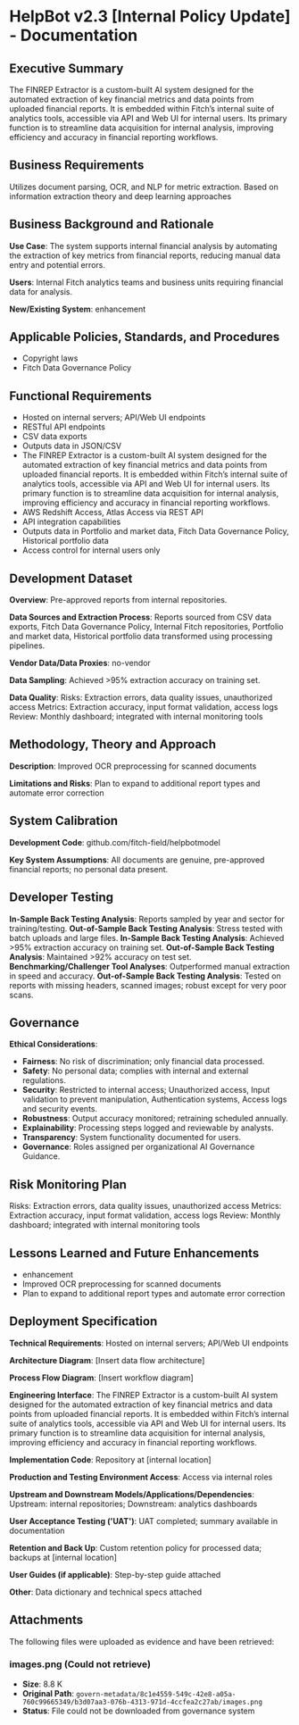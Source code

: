 # HelpBot v2.3 [Internal Policy Update] - Documentation

## Executive Summary
The FINREP Extractor is a custom-built AI system designed for the automated extraction of key financial metrics and data points from uploaded financial reports. It is embedded within Fitch’s internal suite of analytics tools, accessible via API and Web UI for internal users. Its primary function is to streamline data acquisition for internal analysis, improving efficiency and accuracy in financial reporting workflows.

## Business Requirements
Utilizes document parsing, OCR, and NLP for metric extraction. Based on information extraction theory and deep learning approaches

## Business Background and Rationale
**Use Case**: The system supports internal financial analysis by automating the extraction of key metrics from financial reports, reducing manual data entry and potential errors.

**Users**: Internal Fitch analytics teams and business units requiring financial data for analysis.

**New/Existing System**: enhancement

## Applicable Policies, Standards, and Procedures
- Copyright laws
- Fitch Data Governance Policy

## Functional Requirements
- Hosted on internal servers; API/Web UI endpoints
- RESTful API endpoints
- CSV data exports
- Outputs data in JSON/CSV
- The FINREP Extractor is a custom-built AI system designed for the automated extraction of key financial metrics and data points from uploaded financial reports. It is embedded within Fitch’s internal suite of analytics tools, accessible via API and Web UI for internal users. Its primary function is to streamline data acquisition for internal analysis, improving efficiency and accuracy in financial reporting workflows.
- AWS Redshift Access, Atlas Access via REST API
- API integration capabilities
- Outputs data in Portfolio and market data, Fitch Data Governance Policy, Historical portfolio data
- Access control for internal users only

## Development Dataset
**Overview**: Pre-approved reports from internal repositories.

**Data Sources and Extraction Process**: Reports sourced from CSV data exports, Fitch Data Governance Policy, Internal Fitch repositories, Portfolio and market data, Historical portfolio data transformed using processing pipelines.

**Vendor Data/Data Proxies**: no-vendor

**Data Sampling**: Achieved >95% extraction accuracy on training set.

**Data Quality**: Risks: Extraction errors, data quality issues, unauthorized access
Metrics: Extraction accuracy, input format validation, access logs
Review: Monthly dashboard; integrated with internal monitoring tools

## Methodology, Theory and Approach
**Description**: Improved OCR preprocessing for scanned documents

**Limitations and Risks**: Plan to expand to additional report types and automate error correction

## System Calibration
**Development Code**: github.com/fitch-field/helpbotmodel

**Key System Assumptions**: All documents are genuine, pre-approved financial reports; no personal data present.

## Developer Testing
**In-Sample Back Testing Analysis**: Reports sampled by year and sector for training/testing.
**Out-of-Sample Back Testing Analysis**: Stress tested with batch uploads and large files.
**In-Sample Back Testing Analysis**: Achieved >95% extraction accuracy on training set.
**Out-of-Sample Back Testing Analysis**: Maintained >92% accuracy on test set.
**Benchmarking/Challenger Tool Analyses**: Outperformed manual extraction in speed and accuracy.
**Out-of-Sample Back Testing Analysis**: Tested on reports with missing headers, scanned images; robust except for very poor scans.

## Governance
**Ethical Considerations**:
- **Fairness**: No risk of discrimination; only financial data processed.
- **Safety**: No personal data; complies with internal and external regulations.
- **Security**: Restricted to internal access; Unauthorized access, Input validation to prevent manipulation, Authentication systems, Access logs and security events.
- **Robustness**: Output accuracy monitored; retraining scheduled annually.
- **Explainability**: Processing steps logged and reviewable by analysts.
- **Transparency**: System functionality documented for users.
- **Governance**: Roles assigned per organizational AI Governance Guidance.

## Risk Monitoring Plan
Risks: Extraction errors, data quality issues, unauthorized access
Metrics: Extraction accuracy, input format validation, access logs
Review: Monthly dashboard; integrated with internal monitoring tools

## Lessons Learned and Future Enhancements
- enhancement
- Improved OCR preprocessing for scanned documents
- Plan to expand to additional report types and automate error correction

## Deployment Specification
**Technical Requirements**: Hosted on internal servers; API/Web UI endpoints

**Architecture Diagram**: [Insert data flow architecture]

**Process Flow Diagram**: [Insert workflow diagram]

**Engineering Interface**: The FINREP Extractor is a custom-built AI system designed for the automated extraction of key financial metrics and data points from uploaded financial reports. It is embedded within Fitch’s internal suite of analytics tools, accessible via API and Web UI for internal users. Its primary function is to streamline data acquisition for internal analysis, improving efficiency and accuracy in financial reporting workflows.

**Implementation Code**: Repository at [internal location]

**Production and Testing Environment Access**: Access via internal roles

**Upstream and Downstream Models/Applications/Dependencies**: Upstream: internal repositories; Downstream: analytics dashboards

**User Acceptance Testing ('UAT')**: UAT completed; summary available in documentation

**Retention and Back Up**: Custom retention policy for processed data; backups at [internal location]

**User Guides (if applicable)**: Step-by-step guide attached

**Other**: Data dictionary and technical specs attached

## Attachments
The following files were uploaded as evidence and have been retrieved:

### images.png (Could not retrieve)
- **Size**: 8.8 K
- **Original Path**: `govern-metadata/8c1e4559-549c-42e8-a05a-760c99665349/b3d07aa3-076b-4313-971d-4ccfea2c27ab/images.png`
- **Status**: File could not be downloaded from governance system
